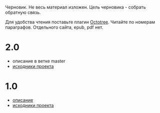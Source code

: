 Черновик. Не весь материал изложен. Цель черновика - собрать обратную связь.

Для удобства чтения поставьте плагин
[Octotree](https://chrome.google.com/webstore/detail/octotree/bkhaagjahfmjljalopjnoealnfndnagc?hl=ru).
Читайте по номерам параграфов.
Отдельного сайта, epub, pdf нет.

# 2.0

+ описание в ветке master
+ [исходники проекта](https://github.com/darkleaf/publicator)


# 1.0

+ [описание](https://github.com/darkleaf/building-application/tree/1.0)
+ [исходники проекта](https://github.com/darkleaf/publicator/tree/1.0)
